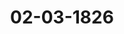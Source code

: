 ---  
schema: default  
title: 02-03-1826  
organization: Team Charlie  
notes: "<p>Description</p><p>Fünfte Sitzung.

Geschehen, Frankfurt den 2. März 1826.

In Gegenwart

aller in der vierten Sitzung Anwesenden.

Wieder hinzugekommen war

von Seiten Oesterreichs: der Kaiserlich=Königliche wirkliche Herr Geheime Rath, Freiherr

von Münch=Bellinghausen.</p><p>§.22</p><p>Substitution.

Präsidium zeigt an, daß die Substitution des Herrn Gesandten Danz zur Führung

der 17. Stimme noch fortwähre.</p><p>§.23</p><p>Note des Kaiserlich=Russischen ausserordentlichen Gesandten und bevoll

mächtigten Ministers, Geheimen Raths Freiherrn von Anstett, das

Resultat der bisherigen Untersuchung über die Ereignisse zu St.

Petersburg am 26. December vorigen Jahres, und in der Ge

gend von Kiew am 15. Januar dieses Jahres betr.

Präsidium legt eine Note des Kaiserlich=Russischen Herrn Geheimen Raths, ausser=

ordentlichen Gesandten und bevollmächtigten Ministers, Freiherrn von Anstett, v. 24. Februar

vor, womit derselbe der hohen Bundesversammlung, unter Anschluß einer Depesche des Herrn

Grafen von Nesselrode vom 30. Januar d. J. in Abschrift, eine kurze Uebersicht des Er=

gebnisses der bisherigen Untersuchung über die Vorfälle in St. Petersburg am 26. Decem

ber des vorigen, und in der Gegend von Kiew am 15. Januar dieses Jahres mittheilt.

Die Note sammt Anlagen wurden diesem Protokolle unter den Zahlen 10, 11 u. 12

angefügt.

Der Kaiserlich=Königliche präsidirende Herr Gesandte äussert die

Meinung, daß nunmehr an den Kaiserlich=Russischen Herrn Gesandten, Freiherrn von An=

stett, auf die verschiedenen Mittheilungen über diesen Gegenstand eine Antwort von Seiten des

Durchlauchtigsten Deutschen Bundes zu erlassen sey, und indem er unterstellt, daß immittelst

Protok. d. d. Bundesvers. XVIII. Bd.sämmtliche Gesandtschaften auf ihre Berichte über die früheren, eben diesen Gegenstand be

treffenden Eröffnungen mit Jnstruction versehen seyn dürften, legt derselbe einen Entwurf

Antworts=Note zur Prüfung und Abstimmung vor.

Sämmtliche Gesandtschaften erklärten sich vollkommen damit einverstanden;

es wurde daher

beschlossen,

nachstehende Antwort an den Kaiserlich=Russischen Herrn Geheimen Rath, ausserordentli=

chen Gesandten und bevollmächtigten Minister, Freiherrn von Anstett, zu erlassen:

4 Der unterzeichnete Kaiserlich=Königliche präsidirende Gesandte der Deutschen Bun,

desversammlung, welcher bei seiner Rückkehr von Wien die von Seiner Excellenz

dem Kaiserlich=Russischen wirklichen Geheimen Rathe, ausserordentlichen Gesandten,

bevollmächtigten Minister rc. rc., Herrn Freiherrn von Anstett, an das substi=

tuirte Präsidium unterm 24. v. M. erlassene Note zu empfangen die Ehre gehabt

und dieselbe in der heutigen Sitzung zur Kenntniß der Bundesversammlung zu

bringen sich beeilt hat, ist beauftragt, Seiner Excellenz dem Herrn Freiherrn von

Anstett folgende Eröffnung zu machen:

« Wenn die Ereignisse in St. Petersburg vom 26. December v. J. und jene zu Kiew

vom 15. Januar l. J. den souverainen Fürsten und freien Städten, welche den Deut=

schen Bund bilden, nur zur innigsten Bekümmerniß gereichen und die verbrecherischen

Plane, welche in Folge der eingeleiteten Untersuchungen an das Licht gefördert wur=

den, nicht anders als den tiefsten Abscheu erzeugen konnten, so mußten die Beweise

der Liebe und Anhänglichkeit, welche die Treue der ausgezeichneten Russischen Nation

und der Gehorsam der ruhmgewohnten Armee darboten, eine um so erhebendere

Beruhigung gewähren.

Dem Deutschen Bunde mußte sich auch bei diesen Ereignissen die volle Ueberzeu=

gung aufdringen, daß es nicht die Völker und nicht die Heere seyen, welche gegen

ihre Fürsten, denen sie Ruhm und Glück verdanken, sich verschwören, daß nur ein=

zelne Unzufriedene sich gegen alles Bestehende nur darum auflehnen, weil es besteht

und ohne ihre Mitwirkung besteht, und daß nur diese Wenigen es seyen, welche

von den schädlichen Grundsätzen, die sie eingesaugt, eine noch schädlichere Anwendung

im Schilde führten.

e Der Deutsche Bund, welcher in der Entwickelung dieser Ereignisse eben so die

wohlthätige Einwirkung der das tiefste Dunkel segensreich enthüllenden Vorsehung

berehrt, als sich von Bewunderung der kräftigen und edlen Handlungsweise des er=habenen Monarchen, welchem Rußland die Fortdauer seines Glückes zu verdanken

haben wird, durchdrungen fühlt, kann nicht anders, als diese Gelegenheit ergrei

fen, um jene Gesinnungen auszudrücken und dadurch den hohen Werth zu bezeich=

nen, welchen Derselbe auf die Erhaltung der freundschaftlichen Verhältnisse mit Seiner

Kaiserlich=Russischen Majestät fortan zu legen nicht aufhören wird.

4 Der Unterzeichnete benutzt diesen Anlaß rc.=</p><p>§.24</p><p>Uebereinkunft zwischen Seiner Durchlaucht dem Herzoge von Olden

burg und dem Herrn Grafen von Bentinck, über die staatsrecht

lichen Verhältnisse der Herrschaft Kniphausen — und Garantie

derselben von Seiten des Durchlauchtigsten Deutschen Bundes.

(2. Sitz. §. 10 d. J.)

Niederlande, wegen des Großherzogthums Luxemburg. In Rücksicht

auf die zu Gunsten der Uebernahme einer Garantie von Seiten des Durchlauchtigsten Deut=

schen Bundes der mit dem Grafen von Bentinck getroffenen Uebereinkunft eingetretenen

angelegentlichen Verwendungen, so wie insbesondere um dem Wunsche Seiner Herzoglichen

Durchlaucht von Oldenburg möglichst zu willfahren, wollen auch Seine Majestät der König,

mein Herr, ausnahmsweise, und ohne irgend eine für einen etwaigen künftigen anglogen

Fall daraus herzuleitende Folgerung zu statuiren, keinen weitern Anstand nehmen, für

Jhren Theil, salvo jure tertii, in derselben Zusagung der Mehrheit beizustimmen.

Präsidium werde demnächst den Beschluß fassen und zur Genehmigung vorlegen.</p><p>§.25</p><p>Schrift des K. K. Hofraths und obersten Feldarztes, Director der me=

dicinisch=chirurgischen Josephsacademie, J. N. Isfordink: « Mili

tärische Gesundheits=Polizei». 2 Bde. Wien 1825.

Der Kaiserlich=Königliche präsidirende Herr Gesandte, Freiherr

von Münch=Bellinghausen, übergiebt eine von dem K. K. Hofrathe und obersten

Feldarzte der Armee, Joh. Nep. Jsfordink, verfaßtes Werk unter dem Titel: 4 Mili=

tärische Gesundheits=Polizei, mit besonderer Beziehung auf die K. K. Oesterreichische

Armeer. Wien 1825, 2 Bde.

Die hohe Bundesversammlung nahm dieses, einem so wichtigen und gemeinnützigen

Gegenstande gewidmete Werk, welches die tiefen Einsichten und die umfassenden Kenntnisse

des Verfassers bewähren, zur Aufbewahrung in ihre Büchersammlung dankbar an, und ersuchteden Kaiserlich=Königlichen präsidirenden Herrn Gesandten, dem Herrn Verfasser ihren ver=

hindlichen Dank darüber zu erkennen zu geben.</p><p>§.26</p><p>Ergänzung der Commission zur gütlichen Ausgleichung der Schuldfor

derungssache S. K. H. des Kurfürsten von Hessen, wider S. D. den

Herzog von Nassau und J. J. D. D. die Fürsten von Lippe und

Schaumburg=Lippe.

(7. Sitz. §. 30 v. J. 1825.)

Auf Präsidialantrag wurde die durch das Ableben des Herrn Grafen von Eyben

unvollständig gewordene Commission zur gütlichen Ausgleichung der Schuldforderungssache

Seiner Königlichen Hoheit des Kurfürsten von Hessen, wider Seine Durchlaucht den Herzog

von Nassau und Jhre Durchlauchten die Fürsten von Lippe und Schaumburg=Lippe, durch Wahl

eines neuen Mitgliedes zu ergänzen beschlossen.

Die Wahl fiel zwar auf den Königlich=Baierischen Herrn Gesandten; nachdem jedoch

derselbe wegen ähnlicher Ansprüche in Baiern seine Theilnahme an der erwähnten Com=

mission ablehnen zu müssen glaubte, wurde

der Herr Gesandte von Holstein und Lauenburg,

welcher nächst jenem die mehrsten Stimmen für sich hatte, dazu ausersehen.</p><p>§.27</p><p>Einreichungs=Protokoll.

Die Eingaben

Num. 26, eingereicht am 28. Februar, von den Advocaten und Procuratoren

des vormaligen Reichskammergerichts zu Wetzlar, Bitte um Be

richtigung ihrer Pensionsrückstände bis zum Jahre 1816. Mit 2 Anlagen.

Num. 27

einger. am 1. d. M., von dem Grafen J. C. von Bentinck, Königlich=Groß=

britannischen Generalmajor, Bitte wegen Vorbehalt seiner agnatischen Rechte

in Betreff des zwischen Seiner Durchlaucht dem Herzoge von Oldenburg und

seinem ältesten Herrn Bruder, Grafen Wilhelm Gustav Friedrich von Ben=

tinck, abgeschlossenen Vertrags über die Herrschaft Kniphausen

wurden den betreffenden Commissionen zugestellt.

Jn der heutigen Sitzung wurden zwei Separat=Protokolle geführt.

Folgen die Unterschriften.</p>"  
resources:  
- format: png  
  name: Page61[22-23].png  
  url: ../../Protokolle_BV_18_1826/02-03-1826/Page61[22-23].png  
- format: png  
  name: Page62[23].png  
  url: ../../Protokolle_BV_18_1826/02-03-1826/Page62[23].png  
- format: png  
  name: Page63[23-24-25].png  
  url: ../../Protokolle_BV_18_1826/02-03-1826/Page63[23-24-25].png  
- format: png  
  name: Page64[25-26-27].png  
  url: ../../Protokolle_BV_18_1826/02-03-1826/Page64[25-26-27].png  
category:   
  - Protokolle_BV_18_1826  
maintainer: Tao Luo  
maintainer_email: t.luo.21@abdn.ac.uk  
---